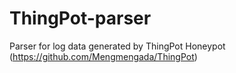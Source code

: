 # ThingPot-parser
Parser for log data generated by ThingPot Honeypot (https://github.com/Mengmengada/ThingPot)
